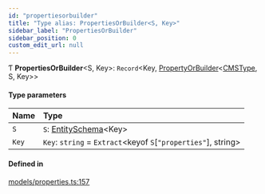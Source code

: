 ```yaml
---
id: "propertiesorbuilder"
title: "Type alias: PropertiesOrBuilder<S, Key>"
sidebar_label: "PropertiesOrBuilder"
sidebar_position: 0
custom_edit_url: null
---
```


Ƭ **PropertiesOrBuilder**<S, Key\>: `Record`<Key, [PropertyOrBuilder](propertyorbuilder.md)<[CMSType](cmstype.md), S, Key\>\>

#### Type parameters

| Name | Type |
| :------ | :------ |
| `S` | `S`: [EntitySchema](../interfaces/entityschema.md)<Key\> |
| `Key` | `Key`: `string` = `Extract`<keyof `S`[``"properties"``], string\> |

#### Defined in

[models/properties.ts:157](https://github.com/Camberi/firecms/blob/b1328ad/src/models/properties.ts#L157)
